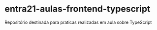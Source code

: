# entra21-aulas-frontend-typescript
Repositório destinada para praticas realizadas em aula sobre TypeScript
